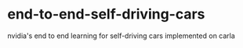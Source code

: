 # end-to-end-self-driving-cars
nvidia's end to end learning for self-driving cars implemented on carla

